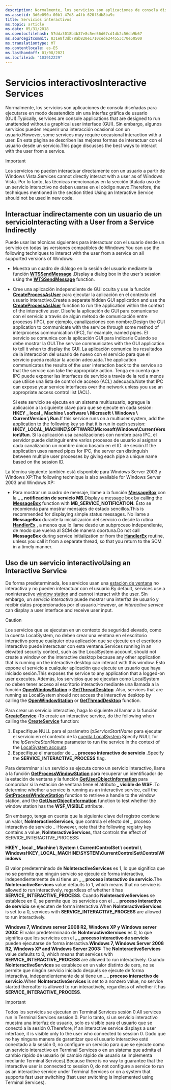 ```yaml
---
description: Normalmente, los servicios son aplicaciones de consola diseñadas para ejecutarse en modo desatendido sin una interfaz gráfica de usuario (GUI).
ms.assetid: 3d6e090a-00b1-47d8-a4fb-620f3db8ba9c
title: Servicios interactivos
ms.topic: article
ms.date: 05/31/2018
ms.openlocfilehash: 57dda3018b4b37e8c5ee56d67cd1db2c56da9b67
ms.sourcegitcommit: 831e8f3db78ab820e1710cede244553c70e50500
ms.translationtype: MT
ms.contentlocale: es-ES
ms.lasthandoff: 01/08/2021
ms.locfileid: "103912229"
---
```

# <a name="interactive-services"></a><span data-ttu-id="853f0-103">Servicios interactivos</span><span class="sxs-lookup"><span data-stu-id="853f0-103">Interactive Services</span></span>

<span data-ttu-id="853f0-104">Normalmente, los servicios son aplicaciones de consola diseñadas para ejecutarse en modo desatendido sin una interfaz gráfica de usuario (GUI).</span><span class="sxs-lookup"><span data-stu-id="853f0-104">Typically, services are console applications that are designed to run unattended without a graphical user interface (GUI).</span></span> <span data-ttu-id="853f0-105">Sin embargo, algunos servicios pueden requerir una interacción ocasional con un usuario.</span><span class="sxs-lookup"><span data-stu-id="853f0-105">However, some services may require occasional interaction with a user.</span></span> <span data-ttu-id="853f0-106">En esta página se describen las mejores formas de interactuar con el usuario desde un servicio.</span><span class="sxs-lookup"><span data-stu-id="853f0-106">This page discusses the best ways to interact with the user from a service.</span></span>

> [!IMPORTANT]
> <span data-ttu-id="853f0-107">Los servicios no pueden interactuar directamente con un usuario a partir de Windows Vista.</span><span class="sxs-lookup"><span data-stu-id="853f0-107">Services cannot directly interact with a user as of Windows Vista.</span></span> <span data-ttu-id="853f0-108">Por lo tanto, las técnicas mencionadas en la sección titulada uso de un servicio interactivo no deben usarse en el código nuevo.</span><span class="sxs-lookup"><span data-stu-id="853f0-108">Therefore, the techniques mentioned in the section titled Using an Interactive Service should not be used in new code.</span></span>

 

## <a name="interacting-with-a-user-from-a-service-indirectly"></a><span data-ttu-id="853f0-109">Interactuar indirectamente con un usuario de un servicio</span><span class="sxs-lookup"><span data-stu-id="853f0-109">Interacting with a User from a Service Indirectly</span></span>

<span data-ttu-id="853f0-110">Puede usar las técnicas siguientes para interactuar con el usuario desde un servicio en todas las versiones compatibles de Windows:</span><span class="sxs-lookup"><span data-stu-id="853f0-110">You can use the following techniques to interact with the user from a service on all supported versions of Windows:</span></span>

-   <span data-ttu-id="853f0-111">Muestra un cuadro de diálogo en la sesión del usuario mediante la función [**WTSSendMessage**](/windows/desktop/api/wtsapi32/nf-wtsapi32-wtssendmessagea) .</span><span class="sxs-lookup"><span data-stu-id="853f0-111">Display a dialog box in the user's session using the [**WTSSendMessage**](/windows/desktop/api/wtsapi32/nf-wtsapi32-wtssendmessagea) function.</span></span>
-   <span data-ttu-id="853f0-112">Cree una aplicación independiente de GUI oculta y use la función [**CreateProcessAsUser**](/windows/desktop/api/processthreadsapi/nf-processthreadsapi-createprocessasusera) para ejecutar la aplicación en el contexto del usuario interactivo.</span><span class="sxs-lookup"><span data-stu-id="853f0-112">Create a separate hidden GUI application and use the [**CreateProcessAsUser**](/windows/desktop/api/processthreadsapi/nf-processthreadsapi-createprocessasusera) function to run the application within the context of the interactive user.</span></span> <span data-ttu-id="853f0-113">Diseñe la aplicación de GUI para comunicarse con el servicio a través de algún método de comunicación entre procesos (IPC), por ejemplo, canalizaciones con nombre.</span><span class="sxs-lookup"><span data-stu-id="853f0-113">Design the GUI application to communicate with the service through some method of interprocess communication (IPC), for example, named pipes.</span></span> <span data-ttu-id="853f0-114">El servicio se comunica con la aplicación GUI para indicarle Cuándo se debe mostrar la GUI.</span><span class="sxs-lookup"><span data-stu-id="853f0-114">The service communicates with the GUI application to tell it when to display the GUI.</span></span> <span data-ttu-id="853f0-115">La aplicación comunica los resultados de la interacción del usuario de nuevo con el servicio para que el servicio pueda realizar la acción adecuada.</span><span class="sxs-lookup"><span data-stu-id="853f0-115">The application communicates the results of the user interaction back to the service so that the service can take the appropriate action.</span></span> <span data-ttu-id="853f0-116">Tenga en cuenta que IPC puede exponer las interfaces de servicio a través de la red a menos que utilice una lista de control de acceso (ACL) adecuada.</span><span class="sxs-lookup"><span data-stu-id="853f0-116">Note that IPC can expose your service interfaces over the network unless you use an appropriate access control list (ACL).</span></span>

    <span data-ttu-id="853f0-117">Si este servicio se ejecuta en un sistema multiusuario, agregue la aplicación a la siguiente clave para que se ejecute en cada sesión: **HKEY \_ local \_ Machine \\ software \\ Microsoft \\ Windows \\ CurrentVersion \\ Run**.</span><span class="sxs-lookup"><span data-stu-id="853f0-117">If this service runs on a multiuser system, add the application to the following key so that it is run in each session: **HKEY\_LOCAL\_MACHINE\\SOFTWARE\\Microsoft\\Windows\\CurrentVersion\\Run**.</span></span> <span data-ttu-id="853f0-118">Si la aplicación usa canalizaciones con nombre para IPC, el servidor puede distinguir entre varios procesos de usuario al asignar a cada canalización un nombre único basado en el ID. de sesión.</span><span class="sxs-lookup"><span data-stu-id="853f0-118">If the application uses named pipes for IPC, the server can distinguish between multiple user processes by giving each pipe a unique name based on the session ID.</span></span>

<span data-ttu-id="853f0-119">La técnica siguiente también está disponible para Windows Server 2003 y Windows XP:</span><span class="sxs-lookup"><span data-stu-id="853f0-119">The following technique is also available for Windows Server 2003 and Windows XP:</span></span>

-   <span data-ttu-id="853f0-120">Para mostrar un cuadro de mensaje, llame a la función [**MessageBox**](/windows/win32/api/winuser/nf-winuser-messagebox) con la **\_ \_ notificación de servicio MB**.</span><span class="sxs-lookup"><span data-stu-id="853f0-120">Display a message box by calling the [**MessageBox**](/windows/win32/api/winuser/nf-winuser-messagebox) function with **MB\_SERVICE\_NOTIFICATION**.</span></span> <span data-ttu-id="853f0-121">Esto se recomienda para mostrar mensajes de estado sencillos.</span><span class="sxs-lookup"><span data-stu-id="853f0-121">This is recommended for displaying simple status messages.</span></span> <span data-ttu-id="853f0-122">No llame a **MessageBox** durante la inicialización del servicio o desde la rutina [**HandlerEx**](/windows/desktop/api/WinSvc/nc-winsvc-lphandler_function_ex) , a menos que lo llame desde un subproceso independiente, de modo que vuelva al SCM de manera oportuna.</span><span class="sxs-lookup"><span data-stu-id="853f0-122">Do not call **MessageBox** during service initialization or from the [**HandlerEx**](/windows/desktop/api/WinSvc/nc-winsvc-lphandler_function_ex) routine, unless you call it from a separate thread, so that you return to the SCM in a timely manner.</span></span>

## <a name="using-an-interactive-service"></a><span data-ttu-id="853f0-123">Uso de un servicio interactivo</span><span class="sxs-lookup"><span data-stu-id="853f0-123">Using an Interactive Service</span></span>

<span data-ttu-id="853f0-124">De forma predeterminada, los servicios usan una [estación de ventana](/windows/desktop/winstation/window-stations) no interactiva y no pueden interactuar con el usuario.</span><span class="sxs-lookup"><span data-stu-id="853f0-124">By default, services use a noninteractive [window station](/windows/desktop/winstation/window-stations) and cannot interact with the user.</span></span> <span data-ttu-id="853f0-125">Sin embargo, un *servicio interactivo* puede mostrar una interfaz de usuario y recibir datos proporcionados por el usuario.</span><span class="sxs-lookup"><span data-stu-id="853f0-125">However, an *interactive service* can display a user interface and receive user input.</span></span>

> [!Caution]  
> <span data-ttu-id="853f0-126">Los servicios que se ejecutan en un contexto de seguridad elevado, como la cuenta LocalSystem, no deben crear una ventana en el escritorio interactivo porque cualquier otra aplicación que se ejecute en el escritorio interactivo puede interactuar con esta ventana.</span><span class="sxs-lookup"><span data-stu-id="853f0-126">Services running in an elevated security context, such as the LocalSystem account, should not create a window on the interactive desktop because any other application that is running on the interactive desktop can interact with this window.</span></span> <span data-ttu-id="853f0-127">Esto expone el servicio a cualquier aplicación que ejecute un usuario que haya iniciado sesión.</span><span class="sxs-lookup"><span data-stu-id="853f0-127">This exposes the service to any application that a logged-on user executes.</span></span> <span data-ttu-id="853f0-128">Además, los servicios que se ejecutan como LocalSystem no deben tener acceso al escritorio interactivo mediante una llamada a la función [**OpenWindowStation**](/windows/desktop/api/winuser/nf-winuser-openwindowstationa) o [**GetThreadDesktop**](/windows/desktop/api/winuser/nf-winuser-getthreaddesktop) .</span><span class="sxs-lookup"><span data-stu-id="853f0-128">Also, services that are running as LocalSystem should not access the interactive desktop by calling the [**OpenWindowStation**](/windows/desktop/api/winuser/nf-winuser-openwindowstationa) or [**GetThreadDesktop**](/windows/desktop/api/winuser/nf-winuser-getthreaddesktop) function.</span></span>

 

<span data-ttu-id="853f0-129">Para crear un servicio interactivo, haga lo siguiente al llamar a la función [**CreateService**](/windows/desktop/api/Winsvc/nf-winsvc-createservicea) :</span><span class="sxs-lookup"><span data-stu-id="853f0-129">To create an interactive service, do the following when calling the [**CreateService**](/windows/desktop/api/Winsvc/nf-winsvc-createservicea) function:</span></span>

1.  <span data-ttu-id="853f0-130">Especifique NULL para el parámetro *lpServiceStartName* para ejecutar el servicio en el contexto de la [cuenta LocalSystem](localsystem-account.md).</span><span class="sxs-lookup"><span data-stu-id="853f0-130">Specify NULL for the *lpServiceStartName* parameter to run the service in the context of the [LocalSystem account](localsystem-account.md).</span></span>
2.  <span data-ttu-id="853f0-131">Especifique el marcador de **\_ \_ proceso interactivo de servicio** .</span><span class="sxs-lookup"><span data-stu-id="853f0-131">Specify the **SERVICE\_INTERACTIVE\_PROCESS** flag.</span></span>

<span data-ttu-id="853f0-132">Para determinar si un servicio se ejecuta como un servicio interactivo, llame a la función [**GetProcessWindowStation**](/windows/desktop/api/winuser/nf-winuser-getprocesswindowstation) para recuperar un identificador de la estación de ventana y la función [**GetUserObjectInformation**](/windows/desktop/api/winuser/nf-winuser-getuserobjectinformationa) para comprobar si la estación de ventana tiene el atributo **\_ visible de WSF** .</span><span class="sxs-lookup"><span data-stu-id="853f0-132">To determine whether a service is running as an interactive service, call the [**GetProcessWindowStation**](/windows/desktop/api/winuser/nf-winuser-getprocesswindowstation) function to retrieve a handle to the window station, and the [**GetUserObjectInformation**](/windows/desktop/api/winuser/nf-winuser-getuserobjectinformationa) function to test whether the window station has the **WSF\_VISIBLE** attribute.</span></span>

<span data-ttu-id="853f0-133">Sin embargo, tenga en cuenta que la siguiente clave del registro contiene un valor, **NoInteractiveServices**, que controla el efecto del \_ proceso interactivo de servicio \_ :</span><span class="sxs-lookup"><span data-stu-id="853f0-133">However, note that the following registry key contains a value, **NoInteractiveServices**, that controls the effect of SERVICE\_INTERACTIVE\_PROCESS:</span></span>

<span data-ttu-id="853f0-134">**HKEY \_ local \_ Machine \\ System \\ CurrentControlSet \\ control \\ Windows**</span><span class="sxs-lookup"><span data-stu-id="853f0-134">**HKEY\_LOCAL\_MACHINE\\SYSTEM\\CurrentControlSet\\Control\\Windows**</span></span>

<span data-ttu-id="853f0-135">El valor predeterminado de **NoInteractiveServices** es 1, lo que significa que no se permite que ningún servicio se ejecute de forma interactiva, independientemente de si tiene un **\_ \_ proceso interactivo de servicio**.</span><span class="sxs-lookup"><span data-stu-id="853f0-135">The **NoInteractiveServices** value defaults to 1, which means that no service is allowed to run interactively, regardless of whether it has **SERVICE\_INTERACTIVE\_PROCESS**.</span></span> <span data-ttu-id="853f0-136">Cuando **NoInteractiveServices** se establece en 0, se permite que los servicios con el **\_ \_ proceso interactivo de servicio** se ejecuten de forma interactiva.</span><span class="sxs-lookup"><span data-stu-id="853f0-136">When **NoInteractiveServices** is set to a 0, services with **SERVICE\_INTERACTIVE\_PROCESS** are allowed to run interactively.</span></span>

<span data-ttu-id="853f0-137">**Windows 7, Windows server 2008 R2, Windows XP y Windows server 2003:** El valor predeterminado de **NoInteractiveServices** es 0, lo que significa que los servicios con el **\_ \_ proceso interactivo de servicio** pueden ejecutarse de forma interactiva.</span><span class="sxs-lookup"><span data-stu-id="853f0-137">**Windows 7, Windows Server 2008 R2, Windows XP and Windows Server 2003:** The **NoInteractiveServices** value defaults to 0, which means that services with **SERVICE\_INTERACTIVE\_PROCESS** are allowed to run interactively.</span></span> <span data-ttu-id="853f0-138">Cuando **NoInteractiveServices** se establece en un valor distinto de cero, no se permite que ningún servicio iniciado después se ejecute de forma interactiva, independientemente de si tiene un **\_ \_ proceso interactivo de servicio**.</span><span class="sxs-lookup"><span data-stu-id="853f0-138">When **NoInteractiveServices** is set to a nonzero value, no service started thereafter is allowed to run interactively, regardless of whether it has **SERVICE\_INTERACTIVE\_PROCESS**.</span></span>

> [!IMPORTANT]
> <span data-ttu-id="853f0-139">Todos los servicios se ejecutan en Terminal Services sesión 0.</span><span class="sxs-lookup"><span data-stu-id="853f0-139">All services run in Terminal Services session 0.</span></span> <span data-ttu-id="853f0-140">Por lo tanto, si un servicio interactivo muestra una interfaz de usuario, solo es visible para el usuario que se conectó a la sesión 0.</span><span class="sxs-lookup"><span data-stu-id="853f0-140">Therefore, if an interactive service displays a user interface, it is visible only to the user who connected to session 0.</span></span> <span data-ttu-id="853f0-141">Dado que no hay ninguna manera de garantizar que el usuario interactivo esté conectado a la sesión 0, no configure un servicio para que se ejecute como un servicio interactivo en Terminal Services o en un sistema que admita el cambio rápido de usuario (el cambio rápido de usuario se implementa mediante Terminal Services).</span><span class="sxs-lookup"><span data-stu-id="853f0-141">Because there is no way to guarantee that the interactive user is connected to session 0, do not configure a service to run as an interactive service under Terminal Services or on a system that supports fast user switching (fast user switching is implemented using Terminal Services).</span></span>

 

 

 
